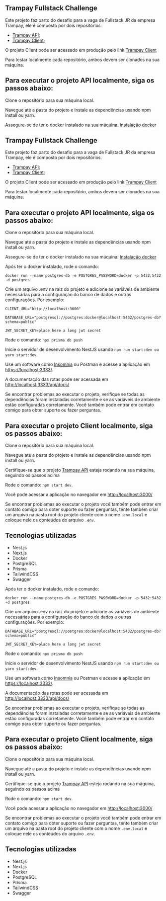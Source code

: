 ## Trampay Fullstack Challenge

Este projeto faz parto do desafio para a vaga de Fullstack JR da empresa Trampay, ele é composto por dois repositórios.
- [Trampay API](https://github.com/rafelis1997/trampay-api);
- [Trampay Client](https://github.com/rafelis1997/trampay-client);

O projeto Client pode ser acessado em produção pelo link [Trampay Client](https://trampay-client.vercel.app)

Para testar localmente cada repositório, ambos devem ser clonados na sua máquina.

## Para executar o projeto API localmente, siga os passos abaixo:

Clone o repositório para sua máquina local.

Navegue até a pasta do projeto e instale as dependências usando npm install ou yarn.

Assegure-se de ter o docker instalado na sua máquina: [Instalação docker](https://docs.docker.com/get-docker/)
## Trampay Fullstack Challenge

Este projeto faz parto do desafio para a vaga de Fullstack JR da empresa Trampay, ele é composto por dois repositórios.
- [Trampay API](https://github.com/rafelis1997/trampay-api);
- [Trampay Client](https://github.com/rafelis1997/trampay-client);

O projeto Client pode ser acessado em produção pelo link [Trampay Client](https://trampay-client.vercel.app)

Para testar localmente cada repositório, ambos devem ser clonados na sua máquina.

## Para executar o projeto API localmente, siga os passos abaixo:

Clone o repositório para sua máquina local.

Navegue até a pasta do projeto e instale as dependências usando npm install ou yarn.

Assegure-se de ter o docker instalado na sua máquina: [Instalação docker](https://docs.docker.com/get-docker/)

Após ter o docker instalado, rode o comando: 

`docker run --name postgres-db -e POSTGRES_PASSWORD=docker -p 5432:5432 -d postgres`

Crie um arquivo .env na raiz do projeto e adicione as variáveis de ambiente necessárias para a configuração do banco de dados e outras configurações. Por exemplo:


```
CLIENT_URL="http://localhost:3000"

DATABASE_URL="postgresql://postgres:docker@localhost:5432/postgres-db?schema=public"

JWT_SECRET_KEY=place here a long jwt secret
```

Rode o comando: `npx prisma db push`

Inicie o servidor de desenvolvimento NestJS usando `npm run start:dev ou yarn start:dev`.

Use um software como [Insomnia](https://insomnia.rest/download) ou Postman e acesse a aplicação em <https://localhost:3333/>.

A documentação das rotas pode ser acessada em <http://localhost:3333/api/docs/>

Se encontrar problemas ao executar o projeto, verifique se todas as dependências foram instaladas corretamente e se as variáveis de ambiente estão configuradas corretamente. Você também pode entrar em contato comigo para obter suporte ou fazer perguntas.

## Para executar o projeto Client localmente, siga os passos abaixo: 

Clone o repositório para sua máquina local.

Navegue até a pasta do projeto e instale as dependências usando npm install ou yarn.

Certifique-se que o projeto [Trampay API](https://github.com/rafelis1997/trampay-api) esteja rodando na sua máquina, seguindo os passos acima

Rode o comando: `npm start dev`.

Você pode acessar a aplicação no navegador em <http://localhost:3000/>

Se encontrar problemas ao executar o projeto você também pode entrar em contato comigo para obter suporte ou fazer perguntas, tente também criar um arquivo na pasta root do projeto cliente com o nome `.env.local` e coloque nele os conteúdos do arquivo `.env`.

## Tecnologias utilizadas

- Nest.js
- Next.js
- Docker
- PostgreSQL
- Prisma
- TailwindCSS
- Swagger

Após ter o docker instalado, rode o comando: 

`docker run --name postgres-db -e POSTGRES_PASSWORD=docker -p 5432:5432 -d postgres`

Crie um arquivo .env na raiz do projeto e adicione as variáveis de ambiente necessárias para a configuração do banco de dados e outras configurações. Por exemplo:


```
DATABASE_URL="postgresql://postgres:docker@localhost:5432/postgres-db?schema=public"

JWT_SECRET_KEY=place here a long jwt secret
```

Rode o comando: `npx prisma db push`

Inicie o servidor de desenvolvimento NestJS usando `npm run start:dev ou yarn start:dev`.

Use um software como [Insomnia](https://insomnia.rest/download) ou Postman e acesse a aplicação em <https://localhost:3333/>.

A documentação das rotas pode ser acessada em <http://localhost:3333/api/docs/>

Se encontrar problemas ao executar o projeto, verifique se todas as dependências foram instaladas corretamente e se as variáveis de ambiente estão configuradas corretamente. Você também pode entrar em contato comigo para obter suporte ou fazer perguntas.

## Para executar o projeto Client localmente, siga os passos abaixo: 

Clone o repositório para sua máquina local.

Navegue até a pasta do projeto e instale as dependências usando npm install ou yarn.

Certifique-se que o projeto [Trampay API](https://github.com/rafelis1997/trampay-api) esteja rodando na sua máquina, seguindo os passos acima

Rode o comando: `npm start dev`.

Você pode acessar a aplicação no navegador em <http://localhost:3000/>

Se encontrar problemas ao executar o projeto você também pode entrar em contato comigo para obter suporte ou fazer perguntas, tente também criar um arquivo na pasta root do projeto cliente com o nome `.env.local` e coloque nele os conteúdos do arquivo `.env`.

## Tecnologias utilizadas

- Nest.js
- Next.js
- Docker
- PostgreSQL
- Prisma
- TailwindCSS
- Swagger
